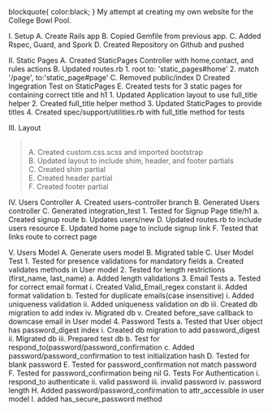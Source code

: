 blockquote{
	color:black;
}
My attempt at creating my own website for the College Bowl Pool.

I. Setup
	A.  Create Rails app
	B.  Copied Gemfile from previous app.
	C.  Added Rspec, Guard, and Spork
	D.  Created Repository on Github and pushed

II.  Static Pages
	A.  Created StaticPages Controller with home,contact, and rules actions
	B.  Updated routes.rb
		1.  root to: 'static_pages#home'
		2. match '/page',  to:'static_page#page'
	C.  Removed public/index
	D   Created Ingegration Test on StaticPages
	E.  Created tests for 3 static pages for containing correct title and h1
		1.  Updated Application layout to use full_title helper
		2.  Created full_title helper method
		3.  Updated StaticPages to provide titles
		4.  Created spec/support/utilities.rb with full_title method for tests

III.  Layout
<blockquote>
<br>	A.  Created custom.css.scss and imported bootstrap
<br>	B.  Updated layout to include shim, header, and footer partials
<br>	C.  Created shim partial
<br>	E.  Created header partial
<br>	F.  Created footer partial
</blockquote>
IV.  Users Controller
	A.  Created users-controller branch
	B.  Generated Users controller
	C.  Generated integration_test
		1. Tested for Signup Page title/h1
			a.  Created signup route
			b.  Updates users/new
	D.  Updated routes.rb to include users resource
	E.  Updated home page to include signup link
	F.  Tested that links route to correct page

V.  Users Model
	A.  Generate users model
	B.  Migrated table
	C.  User Model Test
		1.  Tested for presence validations for mandatory fields
			a. Created validates methods in User model
		2.  Tested for length restrictions (first_name, last_name)
			a.  Added length validations
		3.  Email Tests
			a.  Tested for correct email format
				i.   Created Valid_Email_regex constant
				ii.  Added format validation
			b.  Tested for duplicate emails(case insensitive)
				i.   Added uniqueness validation
				ii.  Added uniqueness validation on db
				iii. Created db migration to add index
				iv.  Migrated db
				v.   Created before_save callback to downcase email in User model
		4.  Password Tests
			a.  Tested that User object has password_digest index
				i.   Created db migration to add password_digest
				ii.  Migrated db
				iii. Prepared test db
			b.  Test for respond_to(password/password_confirmation
			c.  Added password/password_confirmation to test initialization hash
			D.  Tested for blank password
			E.  Tested for password_confirmation not match password
			F.  Tested for password_confirmation being nil
			G.  Tests For Authentication
				i.   respond_to authenticate
				ii.  valid password
				iii. invalid password
				iv.  password length
			H.  Added password/password_confirmation to  attr_accessible in user model
			I.  added has_secure_password method




